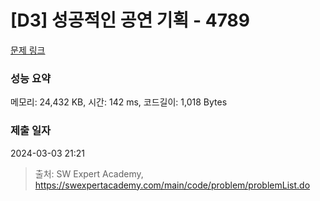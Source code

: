 # [D3] 성공적인 공연 기획 - 4789 

[문제 링크](https://swexpertacademy.com/main/code/problem/problemDetail.do?contestProbId=AWS2dSgKA8MDFAVT) 

### 성능 요약

메모리: 24,432 KB, 시간: 142 ms, 코드길이: 1,018 Bytes

### 제출 일자

2024-03-03 21:21



> 출처: SW Expert Academy, https://swexpertacademy.com/main/code/problem/problemList.do